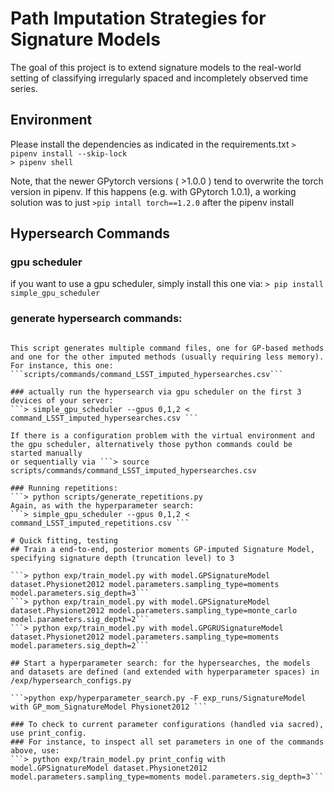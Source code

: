 # Path Imputation Strategies for Signature Models
 
The goal of this project is to extend signature models to the real-world setting of classifying irregularly spaced and incompletely observed time series. 


## Environment
Please install the dependencies as indicated in the requirements.txt 
```> pipenv install --skip-lock```  
```> pipenv shell```

Note, that the newer GPytorch versions ( >1.0.0 ) tend to overwrite the torch version in pipenv. If this happens (e.g. with GPytorch 1.0.1), a working solution was to just ```>pip intall torch==1.2.0``` 
after the pipenv install

## Hypersearch Commands
### gpu scheduler
if you want to use a gpu scheduler, simply install this one via:
```> pip install simple_gpu_scheduler ```

### generate hypersearch commands:
```> python scripts/generate_hypersearch_commands.py

This script generates multiple command files, one for GP-based methods and one for the other imputed methods (usually requiring less memory).
For instance, this one: ```scripts/commands/command_LSST_imputed_hypersearches.csv```

### actually run the hypersearch via gpu scheduler on the first 3 devices of your server:
```> simple_gpu_scheduler --gpus 0,1,2 < command_LSST_imputed_hypersearches.csv ```

If there is a configuration problem with the virtual environment and the gpu scheduler, alternatively those python commands could be started manually
or sequentially via ```> source scripts/commands/command_LSST_imputed_hypersearches.csv

### Running repetitions:
```> python scripts/generate_repetitions.py  
Again, as with the hyperparameter search:
```> simple_gpu_scheduler --gpus 0,1,2 < command_LSST_imputed_repetitions.csv ```

# Quick fitting, testing
## Train a end-to-end, posterior moments GP-imputed Signature Model, specifying signature depth (truncation level) to 3

```> python exp/train_model.py with model.GPSignatureModel dataset.Physionet2012 model.parameters.sampling_type=moments model.parameters.sig_depth=3```
```> python exp/train_model.py with model.GPSignatureModel dataset.Physionet2012 model.parameters.sampling_type=monte_carlo model.parameters.sig_depth=2```
```> python exp/train_model.py with model.GPGRUSignatureModel dataset.Physionet2012 model.parameters.sampling_type=moments model.parameters.sig_depth=2```

## Start a hyperparameter search: for the hypersearches, the models and datasets are defined (and extended with hyperparameter spaces) in /exp/hypersearch_configs.py

```>python exp/hyperparameter_search.py -F exp_runs/SignatureModel with GP_mom_SignatureModel Physionet2012 ```

### To check to current parameter configurations (handled via sacred), use print_config.
### For instance, to inspect all set parameters in one of the commands above, use:
```> python exp/train_model.py print_config with model.GPSignatureModel dataset.Physionet2012 model.parameters.sampling_type=moments model.parameters.sig_depth=3```

